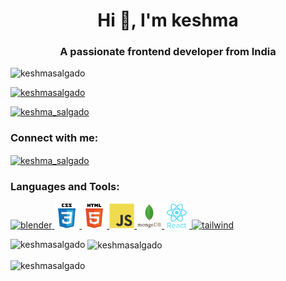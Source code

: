 <h1 align="center">Hi 👋, I'm keshma</h1>
<h3 align="center">A passionate frontend developer from India</h3>

<p align="left"> <img src="https://komarev.com/ghpvc/?username=keshmasalgado&label=Profile%20views&color=0e75b6&style=flat" alt="keshmasalgado" /> </p>

<p align="left"> <a href="https://github.com/ryo-ma/github-profile-trophy"><img src="https://github-profile-trophy.vercel.app/?username=keshmasalgado" alt="keshmasalgado" /></a> </p>

<p align="left"> <a href="https://twitter.com/keshma_salgado" target="blank"><img src="https://img.shields.io/twitter/follow/keshma_salgado?logo=twitter&style=for-the-badge" alt="keshma_salgado" /></a> </p>

<h3 align="left">Connect with me:</h3>
<p align="left">
<a href="https://twitter.com/keshma_salgado" target="blank"><img align="center" src="https://raw.githubusercontent.com/rahuldkjain/github-profile-readme-generator/master/src/images/icons/Social/twitter.svg" alt="keshma_salgado" height="30" width="40" /></a>
</p>

<h3 align="left">Languages and Tools:</h3>
<p align="left"> <a href="https://www.blender.org/" target="_blank" rel="noreferrer"> <img src="https://download.blender.org/branding/community/blender_community_badge_white.svg" alt="blender" width="40" height="40"/> </a> <a href="https://www.w3schools.com/css/" target="_blank" rel="noreferrer"> <img src="https://raw.githubusercontent.com/devicons/devicon/master/icons/css3/css3-original-wordmark.svg" alt="css3" width="40" height="40"/> </a> <a href="https://www.w3.org/html/" target="_blank" rel="noreferrer"> <img src="https://raw.githubusercontent.com/devicons/devicon/master/icons/html5/html5-original-wordmark.svg" alt="html5" width="40" height="40"/> </a> <a href="https://developer.mozilla.org/en-US/docs/Web/JavaScript" target="_blank" rel="noreferrer"> <img src="https://raw.githubusercontent.com/devicons/devicon/master/icons/javascript/javascript-original.svg" alt="javascript" width="40" height="40"/> </a> <a href="https://www.mongodb.com/" target="_blank" rel="noreferrer"> <img src="https://raw.githubusercontent.com/devicons/devicon/master/icons/mongodb/mongodb-original-wordmark.svg" alt="mongodb" width="40" height="40"/> </a> <a href="https://reactjs.org/" target="_blank" rel="noreferrer"> <img src="https://raw.githubusercontent.com/devicons/devicon/master/icons/react/react-original-wordmark.svg" alt="react" width="40" height="40"/> </a> <a href="https://tailwindcss.com/" target="_blank" rel="noreferrer"> <img src="https://www.vectorlogo.zone/logos/tailwindcss/tailwindcss-icon.svg" alt="tailwind" width="40" height="40"/> </a> </p>

<p><img align="left" src="https://github-readme-stats.vercel.app/api/top-langs?username=keshmasalgado&show_icons=true&locale=en&layout=compact" alt="keshmasalgado" /></p>

<p>&nbsp;<img align="center" src="https://github-readme-stats.vercel.app/api?username=keshmasalgado&show_icons=true&locale=en" alt="keshmasalgado" /></p>

<p><img align="center" src="https://github-readme-streak-stats.herokuapp.com/?user=keshmasalgado&" alt="keshmasalgado" /></p>
